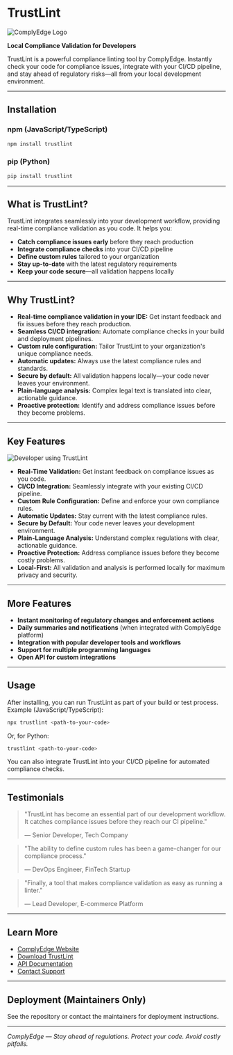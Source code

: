 # TrustLint

![ComplyEdge Logo](https://complyedge.io/logo-transparent.png)

**Local Compliance Validation for Developers**

TrustLint is a powerful compliance linting tool by ComplyEdge. Instantly check your code for compliance issues, integrate with your CI/CD pipeline, and stay ahead of regulatory risks—all from your local development environment.

---

## Installation

### npm (JavaScript/TypeScript)
```bash
npm install trustlint
```

### pip (Python)
```bash
pip install trustlint
```

---

## What is TrustLint?

TrustLint integrates seamlessly into your development workflow, providing real-time compliance validation as you code. It helps you:

- **Catch compliance issues early** before they reach production
- **Integrate compliance checks** into your CI/CD pipeline
- **Define custom rules** tailored to your organization
- **Stay up-to-date** with the latest regulatory requirements
- **Keep your code secure**—all validation happens locally

---

## Why TrustLint?

- **Real-time compliance validation in your IDE:** Get instant feedback and fix issues before they reach production.
- **Seamless CI/CD integration:** Automate compliance checks in your build and deployment pipelines.
- **Custom rule configuration:** Tailor TrustLint to your organization's unique compliance needs.
- **Automatic updates:** Always use the latest compliance rules and standards.
- **Secure by default:** All validation happens locally—your code never leaves your environment.
- **Plain-language analysis:** Complex legal text is translated into clear, actionable guidance.
- **Proactive protection:** Identify and address compliance issues before they become problems.

---

## Key Features

![Developer using TrustLint](https://complyedge.io/giammarco-boscaro-OPzWvgL-upY-unsplash.jpg)

- **Real-Time Validation:** Get instant feedback on compliance issues as you code.
- **CI/CD Integration:** Seamlessly integrate with your existing CI/CD pipeline.
- **Custom Rule Configuration:** Define and enforce your own compliance rules.
- **Automatic Updates:** Stay current with the latest compliance rules.
- **Secure by Default:** Your code never leaves your development environment.
- **Plain-Language Analysis:** Understand complex regulations with clear, actionable guidance.
- **Proactive Protection:** Address compliance issues before they become costly problems.
- **Local-First:** All validation and analysis is performed locally for maximum privacy and security.

---

## More Features

- **Instant monitoring of regulatory changes and enforcement actions**
- **Daily summaries and notifications** (when integrated with ComplyEdge platform)
- **Integration with popular developer tools and workflows**
- **Support for multiple programming languages**
- **Open API for custom integrations**

---

## Usage

After installing, you can run TrustLint as part of your build or test process. Example (JavaScript/TypeScript):

```bash
npx trustlint <path-to-your-code>
```

Or, for Python:

```bash
trustlint <path-to-your-code>
```

You can also integrate TrustLint into your CI/CD pipeline for automated compliance checks.

---

## Testimonials

> "TrustLint has become an essential part of our development workflow. It catches compliance issues before they reach our CI pipeline."
>
> — Senior Developer, Tech Company

> "The ability to define custom rules has been a game-changer for our compliance process."
>
> — DevOps Engineer, FinTech Startup

> "Finally, a tool that makes compliance validation as easy as running a linter."
>
> — Lead Developer, E-commerce Platform

---

## Learn More
- [ComplyEdge Website](https://complyedge.io)
- [Download TrustLint](https://download.complyedge.io)
- [API Documentation](https://docs.complyedge.io)
- [Contact Support](mailto:support@complyedge.io)

---

## Deployment (Maintainers Only)

See the repository or contact the maintainers for deployment instructions.

---

_ComplyEdge — Stay ahead of regulations. Protect your code. Avoid costly pitfalls._ 